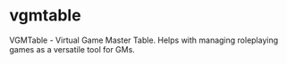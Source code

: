 # vgmtable
VGMTable - Virtual Game Master Table. Helps with managing roleplaying games as a versatile tool for GMs.
